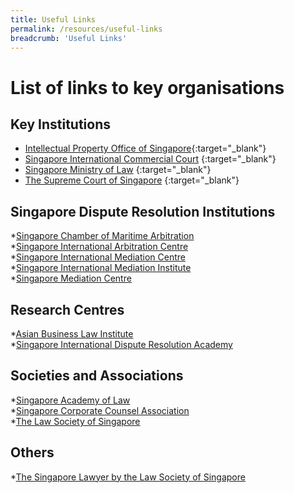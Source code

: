 ```yaml
---
title: Useful Links
permalink: /resources/useful-links
breadcrumb: 'Useful Links'
---
```


# List of links to key organisations

## Key Institutions
* [Intellectual Property Office of Singapore](https://www.ipos.gov.sg/){:target="_blank"} 
* [Singapore International Commercial Court](https://www.sicc.gov.sg/) {:target="_blank"} 
* [Singapore Ministry of Law](https://www.mlaw.gov.sg/) {:target="_blank"} 
* [The Supreme Court of Singapore](https://www.supremecourt.gov.sg/) {:target="_blank"} 

## Singapore Dispute Resolution Institutions
*[Singapore Chamber of Maritime Arbitration](https://www.scma.org.sg/) <br>
*[Singapore International Arbitration Centre](http://www.siac.org.sg/) <br>
*[Singapore International Mediation Centre ](https://simc.com.sg/) <br>
*[Singapore International Mediation Institute](https://www.simi.org.sg/) <br>
*[Singapore Mediation Centre](https://www.mediation.com.sg/) <br>

## Research Centres
*[Asian Business Law Institute](https://abli.asia/) <br>
*[Singapore International Dispute Resolution Academy](https://sidra.smu.edu.sg/) <br>

## Societies and Associations
*[Singapore Academy of Law](https://abli.asia/) <br>
*[Singapore Corporate Counsel Association](https://www.scca.org.sg/) <br>
*[The Law Society of Singapore](https://www.lawsociety.org.sg/) <br>

## Others
*[The Singapore Lawyer by the Law Society of Singapore](https://www.thesingaporelawyer.com/) <br>
